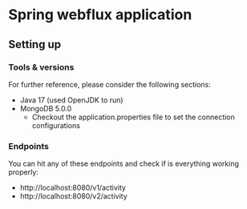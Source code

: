 # Spring webflux application

## Setting up

### Tools & versions
For further reference, please consider the following sections:

* Java 17 (used OpenJDK to run)
* MongoDB 5.0.0
  * Checkout the application.properties file to set the connection configurations

### Endpoints
You can hit any of these endpoints and check if is everything working properly: 
* http://localhost:8080/v1/activity
* http://localhost:8080/v2/activity